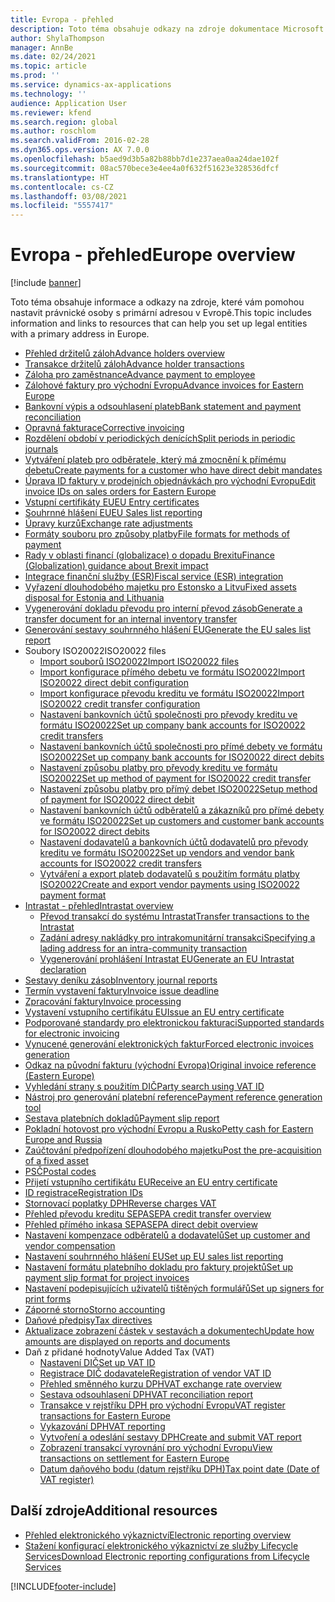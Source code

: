 ```yaml
---
title: Evropa - přehled
description: Toto téma obsahuje odkazy na zdroje dokumentace Microsoft Dynamics 365 Finance pro Evropu.
author: ShylaThompson
manager: AnnBe
ms.date: 02/24/2021
ms.topic: article
ms.prod: ''
ms.service: dynamics-ax-applications
ms.technology: ''
audience: Application User
ms.reviewer: kfend
ms.search.region: global
ms.author: roschlom
ms.search.validFrom: 2016-02-28
ms.dyn365.ops.version: AX 7.0.0
ms.openlocfilehash: b5aed9d3b5a82b88bb7d1e237aea0aa24dae102f
ms.sourcegitcommit: 08ac570bece3e4ee4a0f632f51623e328536dfcf
ms.translationtype: HT
ms.contentlocale: cs-CZ
ms.lasthandoff: 03/08/2021
ms.locfileid: "5557417"
---
```

# <a name="europe-overview"></a><span data-ttu-id="09160-103">Evropa - přehled</span><span class="sxs-lookup"><span data-stu-id="09160-103">Europe overview</span></span>

[!include [banner](../includes/banner.md)]

<span data-ttu-id="09160-104">Toto téma obsahuje informace a odkazy na zdroje, které vám pomohou nastavit právnické osoby s primární adresou v Evropě.</span><span class="sxs-lookup"><span data-stu-id="09160-104">This topic includes information and links to resources that can help you set up legal entities with a primary address in Europe.</span></span> 

- [<span data-ttu-id="09160-105">Přehled držitelů záloh</span><span class="sxs-lookup"><span data-stu-id="09160-105">Advance holders overview</span></span>](emea-advance-holders.md)
 - [<span data-ttu-id="09160-106">Transakce držitelů záloh</span><span class="sxs-lookup"><span data-stu-id="09160-106">Advance holder transactions</span></span>](emea-advance-holders-transactions.md)
 - [<span data-ttu-id="09160-107">Záloha pro zaměstnance</span><span class="sxs-lookup"><span data-stu-id="09160-107">Advance payment to employee</span></span>](tasks/advance-payment-employee.md)
- [<span data-ttu-id="09160-108">Zálohové faktury pro východní Evropu</span><span class="sxs-lookup"><span data-stu-id="09160-108">Advance invoices for Eastern Europe</span></span>](emea-advance-invoice.md)
- [<span data-ttu-id="09160-109">Bankovní výpis a odsouhlasení plateb</span><span class="sxs-lookup"><span data-stu-id="09160-109">Bank statement and payment reconciliation</span></span>](emea-bank-reconciliation.md)
- [<span data-ttu-id="09160-110">Opravná fakturace</span><span class="sxs-lookup"><span data-stu-id="09160-110">Corrective invoicing</span></span>](emea-corrective-invoice.md)
- [<span data-ttu-id="09160-111">Rozdělení období v periodických denících</span><span class="sxs-lookup"><span data-stu-id="09160-111">Split periods in periodic journals</span></span>](emea-create-post-periodic-journals.md)
- [<span data-ttu-id="09160-112">Vytváření plateb pro odběratele, který má zmocnění k přímému debetu</span><span class="sxs-lookup"><span data-stu-id="09160-112">Create payments for a customer who have direct debit mandates</span></span>](tasks/create-payments-customers-who-have-direct-debit-mandates.md)
- [<span data-ttu-id="09160-113">Úprava ID faktury v prodejních objednávkách pro východní Evropu</span><span class="sxs-lookup"><span data-stu-id="09160-113">Edit invoice IDs on sales orders for Eastern Europe</span></span>](emea-edit-invoice-id-sales-orders.md)
- [<span data-ttu-id="09160-114">Vstupní certifikáty EU</span><span class="sxs-lookup"><span data-stu-id="09160-114">EU Entry certificates</span></span>](emea-entry-certificates.md)
- [<span data-ttu-id="09160-115">Souhrnné hlášení EU</span><span class="sxs-lookup"><span data-stu-id="09160-115">EU Sales list reporting</span></span>](emea-eu-sales-list.md)
- [<span data-ttu-id="09160-116">Úpravy kurzů</span><span class="sxs-lookup"><span data-stu-id="09160-116">Exchange rate adjustments</span></span>](emea-exchange-rate-adjustments.md)
- [<span data-ttu-id="09160-117">Formáty souboru pro způsoby platby</span><span class="sxs-lookup"><span data-stu-id="09160-117">File formats for methods of payment</span></span>](emea-select-file-formats-for-the-method-of-payments.md)
- [<span data-ttu-id="09160-118">Rady v oblasti financí (globalizace) o dopadu Brexitu</span><span class="sxs-lookup"><span data-stu-id="09160-118">Finance (Globalization) guidance about Brexit impact</span></span>](https://businesscenter.mbs.microsoft.com/#contentdetail/GuidanceBrexitImpact)
- [<span data-ttu-id="09160-119">Integrace finanční služby (ESR)</span><span class="sxs-lookup"><span data-stu-id="09160-119">Fiscal service (ESR) integration</span></span>](emea-fiscal-service-integration.md)
- [<span data-ttu-id="09160-120">Vyřazení dlouhodobého majetku pro Estonsko a Litvu</span><span class="sxs-lookup"><span data-stu-id="09160-120">Fixed assets disposal for Estonia and Lithuania</span></span>](emea-credit-note-reverse-fixed-asset-sale.md)
- [<span data-ttu-id="09160-121">Vygenerování dokladu převodu pro interní převod zásob</span><span class="sxs-lookup"><span data-stu-id="09160-121">Generate a transfer document for an internal inventory transfer</span></span>](tasks/transfer-document-internal-inventory-transfer.md)
- [<span data-ttu-id="09160-122">Generování sestavy souhrnného hlášení EU</span><span class="sxs-lookup"><span data-stu-id="09160-122">Generate the EU sales list report</span></span>](tasks/eur-00011-eu-sales-list-report.md)
- <span data-ttu-id="09160-123">Soubory ISO20022</span><span class="sxs-lookup"><span data-stu-id="09160-123">ISO20022 files</span></span>
  - [<span data-ttu-id="09160-124">Import souborů ISO20022</span><span class="sxs-lookup"><span data-stu-id="09160-124">Import ISO20022 files</span></span>](emea-ISO20022-file-formats.md)
  - [<span data-ttu-id="09160-125">Import konfigurace přímého debetu ve formátu ISO20022</span><span class="sxs-lookup"><span data-stu-id="09160-125">Import ISO20022 direct debit configuration</span></span>](tasks/import-iso20022-direct-debit-configuration.md)
  - [<span data-ttu-id="09160-126">Import konfigurace převodu kreditu ve formátu ISO20022</span><span class="sxs-lookup"><span data-stu-id="09160-126">Import ISO20022 credit transfer configuration</span></span>](tasks/import-iso20022-credit-transfer-configuration.md)
  - [<span data-ttu-id="09160-127">Nastavení bankovních účtů společnosti pro převody kreditu ve formátu ISO20022</span><span class="sxs-lookup"><span data-stu-id="09160-127">Set up company bank accounts for ISO20022 credit transfers</span></span>](tasks/set-up-company-bank-accounts-iso20022-credit-transfers.md)
  - [<span data-ttu-id="09160-128">Nastavení bankovních účtů společnosti pro přímé debety ve formátu ISO20022</span><span class="sxs-lookup"><span data-stu-id="09160-128">Set up company bank accounts for ISO20022 direct debits</span></span>](tasks/set-up-company-bank-accounts-iso20022-direct-debits.md)
  - [<span data-ttu-id="09160-129">Nastavení způsobu platby pro převody kreditu ve formátu ISO20022</span><span class="sxs-lookup"><span data-stu-id="09160-129">Set up method of payment for ISO20022 credit transfer</span></span>](tasks/set-up-method-payment-iso20022-credit-transfer.md)
  - [<span data-ttu-id="09160-130">Nastavení způsobu platby pro přímý debet ISO20022</span><span class="sxs-lookup"><span data-stu-id="09160-130">Setup method of payment for ISO20022 direct debit</span></span>](tasks/setup-method-payment-iso20022-direct-debit.md)
  - [<span data-ttu-id="09160-131">Nastavení bankovních účtů odběratelů a zákazníků pro přímé debety ve formátu ISO20022</span><span class="sxs-lookup"><span data-stu-id="09160-131">Set up customers and customer bank accounts for ISO20022 direct debits</span></span>](tasks/set-up-bank-accounts-iso20022-direct-debits.md)
  - [<span data-ttu-id="09160-132">Nastavení dodavatelů a bankovních účtů dodavatelů pro převody kreditu ve formátu ISO20022</span><span class="sxs-lookup"><span data-stu-id="09160-132">Set up vendors and vendor bank accounts for ISO20022 credit transfers</span></span>](tasks/set-up-vendor-iso20022-credit-transfers.md)
  - [<span data-ttu-id="09160-133">Vytváření a export plateb dodavatelů s použitím formátu platby ISO20022</span><span class="sxs-lookup"><span data-stu-id="09160-133">Create and export vendor payments using ISO20022 payment format</span></span>](tasks/create-export-vendor-payments-iso20022-payment-format.md)
- [<span data-ttu-id="09160-134">Intrastat - přehled</span><span class="sxs-lookup"><span data-stu-id="09160-134">Intrastat overview</span></span>](emea-intrastat.md)
  - [<span data-ttu-id="09160-135">Převod transakcí do systému Intrastat</span><span class="sxs-lookup"><span data-stu-id="09160-135">Transfer transactions to the Intrastat</span></span>](tasks/transfer-transactions-intrastat.md)
  - [<span data-ttu-id="09160-136">Zadání adresy nakládky pro intrakomunitární transakci</span><span class="sxs-lookup"><span data-stu-id="09160-136">Specifying a lading address for an intra-community transaction</span></span>](tasks/eur-00002-specify-lading-address-intra-community.md)
  - [<span data-ttu-id="09160-137">Vygenerování prohlášení Intrastat EU</span><span class="sxs-lookup"><span data-stu-id="09160-137">Generate an EU Intrastat declaration</span></span>](tasks/eur-00002-eu-intrastat-declaration.md)
- [<span data-ttu-id="09160-138">Sestavy deníku zásob</span><span class="sxs-lookup"><span data-stu-id="09160-138">Inventory journal reports</span></span>](emea-set-up-report-inventory-journal-names.md)
- [<span data-ttu-id="09160-139">Termín vystavení faktury</span><span class="sxs-lookup"><span data-stu-id="09160-139">Invoice issue deadline</span></span>](emea-invoice-issue-deadline.md)
- [<span data-ttu-id="09160-140">Zpracování faktury</span><span class="sxs-lookup"><span data-stu-id="09160-140">Invoice processing</span></span>](emea-invoice-processing.md)
- [<span data-ttu-id="09160-141">Vystavení vstupního certifikátu EU</span><span class="sxs-lookup"><span data-stu-id="09160-141">Issue an EU entry certificate</span></span>](tasks/eur-00012-issue-eu-entry-certificate.md)
- [<span data-ttu-id="09160-142">Podporované standardy pro elektronickou fakturaci</span><span class="sxs-lookup"><span data-stu-id="09160-142">Supported standards for electronic invoicing</span></span>](emea-oioubl-standards-electronic-invoicing.md)
- [<span data-ttu-id="09160-143">Vynucené generování elektronických faktur</span><span class="sxs-lookup"><span data-stu-id="09160-143">Forced electronic invoices generation</span></span>](emea-eur-forced-einvoices.md)
- [<span data-ttu-id="09160-144">Odkaz na původní fakturu (východní Evropa)</span><span class="sxs-lookup"><span data-stu-id="09160-144">Original invoice reference (Eastern Europe)</span></span>](tasks/ee-00004-original-invoice-reference.md)
- [<span data-ttu-id="09160-145">Vyhledání strany s použitím DIČ</span><span class="sxs-lookup"><span data-stu-id="09160-145">Party search using VAT ID</span></span>](tasks/eur-00015-party-search-vat-id.md)
- [<span data-ttu-id="09160-146">Nástroj pro generování platební reference</span><span class="sxs-lookup"><span data-stu-id="09160-146">Payment reference generation tool</span></span>](tasks/ee-00015-payment-reference-generation-tool.md)
- [<span data-ttu-id="09160-147">Sestava platebních dokladů</span><span class="sxs-lookup"><span data-stu-id="09160-147">Payment slip report</span></span>](emea-eur-payment-slip-report-giro.md)
- [<span data-ttu-id="09160-148">Pokladní hotovost pro východní Evropu a Rusko</span><span class="sxs-lookup"><span data-stu-id="09160-148">Petty cash for Eastern Europe and Russia</span></span>](emea-petty-cash.md)
- [<span data-ttu-id="09160-149">Zaúčtování předpořízení dlouhodobého majetku</span><span class="sxs-lookup"><span data-stu-id="09160-149">Post the pre-acquisition of a fixed asset</span></span>](emea-pre-acquisition-acquisition-fixed-asset.md)
- [<span data-ttu-id="09160-150">PSČ</span><span class="sxs-lookup"><span data-stu-id="09160-150">Postal codes</span></span>](emea-import-create-postal-codes-manually.md)
- [<span data-ttu-id="09160-151">Přijetí vstupního certifikátu EU</span><span class="sxs-lookup"><span data-stu-id="09160-151">Receive an EU entry certificate</span></span>](tasks/eur-00012-receive-eu-entry-certificate.md)
- [<span data-ttu-id="09160-152">ID registrace</span><span class="sxs-lookup"><span data-stu-id="09160-152">Registration IDs</span></span>](emea-registration-ids.md)
- [<span data-ttu-id="09160-153">Stornovací poplatky DPH</span><span class="sxs-lookup"><span data-stu-id="09160-153">Reverse charges VAT</span></span>](emea-reverse-charge.md)
- [<span data-ttu-id="09160-154">Přehled převodu kreditu SEPA</span><span class="sxs-lookup"><span data-stu-id="09160-154">SEPA credit transfer overview</span></span>](../accounts-payable/sepa-credit-transfer.md)
- [<span data-ttu-id="09160-155">Přehled přímého inkasa SEPA</span><span class="sxs-lookup"><span data-stu-id="09160-155">SEPA direct debit overview</span></span>](../accounts-receivable/sepa-direct-debit-overview.md)
- [<span data-ttu-id="09160-156">Nastavení kompenzace odběratelů a dodavatelů</span><span class="sxs-lookup"><span data-stu-id="09160-156">Set up customer and vendor compensation</span></span>](emea-compensation-customer-vendor-transactions.md)
- [<span data-ttu-id="09160-157">Nastavení souhrnného hlášení EU</span><span class="sxs-lookup"><span data-stu-id="09160-157">Set up EU sales list reporting</span></span>](tasks/eur-00011-eu-sales-list-reporting.md)
- [<span data-ttu-id="09160-158">Nastavení formátu platebního dokladu pro faktury projektů</span><span class="sxs-lookup"><span data-stu-id="09160-158">Set up payment slip format for project invoices</span></span>](tasks/set-up-payment-slip-format-project-invoices.md)
- [<span data-ttu-id="09160-159">Nastavení podepisujících uživatelů tištěných formulářů</span><span class="sxs-lookup"><span data-stu-id="09160-159">Set up signers for print forms</span></span>](emea-set-up-signers-for-printing-forms.md)
- [<span data-ttu-id="09160-160">Záporné storno</span><span class="sxs-lookup"><span data-stu-id="09160-160">Storno accounting</span></span>](emea-storno.md)
- [<span data-ttu-id="09160-161">Daňové předpisy</span><span class="sxs-lookup"><span data-stu-id="09160-161">Tax directives</span></span>](emea-tax-directives.md)
- [<span data-ttu-id="09160-162">Aktualizace zobrazení částek v sestavách a dokumentech</span><span class="sxs-lookup"><span data-stu-id="09160-162">Update how amounts are displayed on reports and documents</span></span>](emea-amount-printing-forms.md)
- <span data-ttu-id="09160-163">Daň z přidané hodnoty</span><span class="sxs-lookup"><span data-stu-id="09160-163">Value Added Tax (VAT)</span></span>
  - [<span data-ttu-id="09160-164">Nastavení DIČ</span><span class="sxs-lookup"><span data-stu-id="09160-164">Set up VAT ID</span></span>](tasks/eur-00015-vat-id.md)
  - [<span data-ttu-id="09160-165">Registrace DIČ dodavatele</span><span class="sxs-lookup"><span data-stu-id="09160-165">Registration of vendor VAT ID</span></span>](tasks/eur-00015-registration-vendor-vat-id.md)
  - [<span data-ttu-id="09160-166">Přehled směnného kurzu DPH</span><span class="sxs-lookup"><span data-stu-id="09160-166">VAT exchange rate overview</span></span>](emea-vat-exchange-rate.md)
  - [<span data-ttu-id="09160-167">Sestava odsouhlasení DPH</span><span class="sxs-lookup"><span data-stu-id="09160-167">VAT reconciliation report</span></span>](tasks/eur-00018-vat-reconciliation-report.md)
  - [<span data-ttu-id="09160-168">Transakce v rejstříku DPH pro východní Evropu</span><span class="sxs-lookup"><span data-stu-id="09160-168">VAT register transactions for Eastern Europe</span></span>](emea-vat-register-transactions.md)
  - [<span data-ttu-id="09160-169">Vykazování DPH</span><span class="sxs-lookup"><span data-stu-id="09160-169">VAT reporting</span></span>](emea-vat-reporting.md)
  - [<span data-ttu-id="09160-170">Vytvoření a odeslání sestavy DPH</span><span class="sxs-lookup"><span data-stu-id="09160-170">Create and submit VAT report</span></span>](tasks/create-submit-vat-report.md)
  - [<span data-ttu-id="09160-171">Zobrazení transakcí vyrovnání pro východní Evropu</span><span class="sxs-lookup"><span data-stu-id="09160-171">View transactions on settlement for Eastern Europe</span></span>](emea-transactions-settlement-form.md)
  - [<span data-ttu-id="09160-172">Datum daňového bodu (datum rejstříku DPH)</span><span class="sxs-lookup"><span data-stu-id="09160-172">Tax point date (Date of VAT register)</span></span>](emea-tax-point-date.md)

## <a name="additional-resources"></a><span data-ttu-id="09160-173">Další zdroje</span><span class="sxs-lookup"><span data-stu-id="09160-173">Additional resources</span></span>

- [<span data-ttu-id="09160-174">Přehled elektronického výkaznictví</span><span class="sxs-lookup"><span data-stu-id="09160-174">Electronic reporting overview</span></span>](../../dev-itpro/analytics/general-electronic-reporting.md)
- [<span data-ttu-id="09160-175">Stažení konfigurací elektronického výkaznictví ze služby Lifecycle Services</span><span class="sxs-lookup"><span data-stu-id="09160-175">Download Electronic reporting configurations from Lifecycle Services</span></span>](../../dev-itpro/analytics/download-electronic-reporting-configuration-lcs.md)


[!INCLUDE[footer-include](../../includes/footer-banner.md)]
